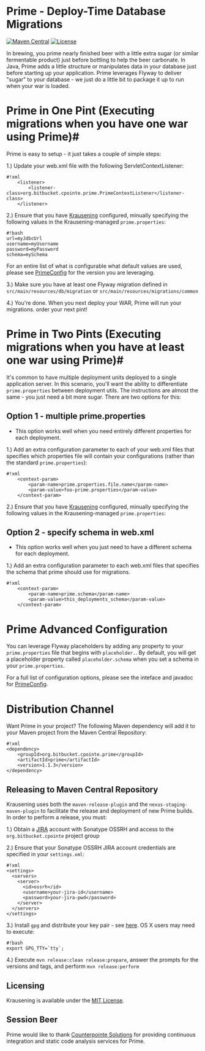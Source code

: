 # Prime - Deploy-Time Database Migrations #
[![Maven Central](https://img.shields.io/maven-central/v/org.bitbucket.cpointe.prime/prime.svg)](https://search.maven.org/#search%7Cgav%7C1%7Cg%3A%22org.bitbucket.cpointe.prime%22%20AND%20a%3A%prime%22)
[![License](https://img.shields.io/github/license/mashape/apistatus.svg)](https://opensource.org/licenses/mit)

In brewing, you prime nearly finished beer with a little extra sugar (or similar fermentable product) just before bottling to help the beer carbonate.  In  Java, Prime adds a little structure or manipulates data in your database just before starting up your application.  Prime leverages Flyway to deliver "sugar" to your database - we just do a little bit to package it up to run when your war is loaded.

# Prime in One Pint (Executing migrations when you have one war using Prime)#

Prime is easy to setup - it just takes a couple of simple steps:

1.) Update your web.xml file with the following ServletContextListener:

```
#!xml
	<listener>
        <listener-class>org.bitbucket.cpointe.prime.PrimeContextListener</listener-class>
    </listener>
```

2.) Ensure that you have [Krausening](https://bitbucket.org/cpointe/krausening) configured, minually specifying the following values in the Krausening-managed `prime.properties`:

```
#!bash
url=myJdbcUrl
username=myUsername
password=myPassword
schema=mySchema
```

For an entire list of what is configurable what default values are used, please see [PrimeConfig](https://bitbucket.org/cpointe/prime/src/a9bc4fe5e7c73857e2621e13b5e7073d06c2a27e/src/main/java/org/bitbucket/cpointe/prime/PrimeConfig.java?at=master&fileviewer=file-view-default) for the version you are leveraging.

3.) Make sure you have at least one Flyway migration defined in `src/main/resources/db/migration` or `src/main/resources/migrations/common`

4.) You're done.  When you next deploy your WAR, Prime will run your migrations. order your next pint!

# Prime in Two Pints (Executing migrations when you have at least one war using Prime)#

It's common to have multiple deployment units deployed to a single application server.  In this scenario, you'll want the ability to differentiate `prime.properties` between deployment utils.  The instructions are almost the same - you just need a bit more sugar. There are two options for this:

## Option 1 - multiple prime.properties ##
 - This option works well when you need entirely different properties for each deployment.

1.) Add an extra configuration parameter to each of your web.xml files that specifies which properties file will contain your configurations (rather than the standard `prime.properties`):

```
#!xml
	<context-param>
		<param-name>prime.properties.file.name</param-name>
		<param-value>foo-prime.properties</param-value>
	</context-param>
```

2.) Ensure that you have [Krausening](https://bitbucket.org/cpointe/krausening) configured, minually specifying the following values in the Krausening-managed `prime.properties`:

## Option 2 - specify schema in web.xml ##
 - This option works well when you just need to have a different schema for each deployment.

1.) Add an extra configuration parameter to each web.xml files that specifies the schema that prime should use for migrations.

```
#!xml
	<context-param>
		<param-name>prime.schema</param-name>
		<param-value>this_deployments_schema</param-value>
	</context-param>
```


# Prime Advanced Configuration #

You can leverage Flyway placeholders by adding any property to your `prime.properties` file that begins with `placeholder.`.  By default, you will get a placeholder property called `placeholder.schema` when you set a schema in your `prime.properties`.  

For a full list of configuration options, please see the inteface and javadoc for [PrimeConfig](https://bitbucket.org/cpointe/prime/src/a9bc4fe5e7c73857e2621e13b5e7073d06c2a27e/src/main/java/org/bitbucket/cpointe/prime/PrimeConfig.java?at=master&fileviewer=file-view-default).

# Distribution Channel

Want Prime in your project? The following Maven dependency will add it to your Maven project from the Maven Central Repository:

```
#!xml
<dependency>
    <groupId>org.bitbucket.cpointe.prime</groupId>
    <artifactId>prime</artifactId>
    <version>1.1.3</version>
</dependency>
```

## Releasing to Maven Central Repository

Krausening uses both the `maven-release-plugin` and the `nexus-staging-maven-plugin` to facilitate the release and deployment of new Prime builds. In order to perform a release, you must:

1.) Obtain a [JIRA](https://issues.sonatype.org/secure/Dashboard.jspa) account with Sonatype OSSRH and access to the `org.bitbucket.cpointe` project group

2.) Ensure that your Sonatype OSSRH JIRA account credentials are specified in your `settings.xml`:

```
#!xml
<settings>
  <servers>
    <server>
      <id>ossrh</id>
      <username>your-jira-id</username>
      <password>your-jira-pwd</password>
    </server>
  </servers>
</settings>
```

3.) Install `gpg` and distribute your key pair - see [here](http://central.sonatype.org/pages/working-with-pgp-signatures.html).  OS X users may need to execute:

```
#!bash
export GPG_TTY=`tty`;
```

4.) Execute `mvn release:clean release:prepare`, answer the prompts for the versions and tags, and perform `mvn release:perform`

## Licensing
Krausening is available under the [MIT License](http://opensource.org/licenses/mit-license.php).

## Session Beer
Prime would like to thank [Counterpointe Solutions](http://cpointe-inc.com/) for providing continuous integration and static code analysis services for Prime.
